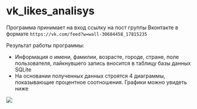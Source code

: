 # vk_likes_analisys

Программа принимает на вход ссылку на пост группы Вконтакте в формате `https://vk.com/feed?w=wall-30684458_17815235`

Результат работы программы:
* Информация о имени, фамилии, возрасте, городе, стране, поле пользователя, лайкнувшего запись вносится в таблицу базы данных SQLite
* На основании полученных данных строятся 4 диаграммы, показывающие процентное соотношения. Графики можно увидеть ниже

<img src='https://sun9-60.userapi.com/impg/xxFJXwHp1LjAf_uawcK6vQ463rInrZHfTnQC0w/JnU7cqu7twI.jpg?size=1654x1644&quality=96&sign=c7f2d7f314d7476d8148eac1cb27c0a2&type=album'>
